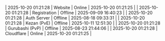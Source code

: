 | 2025-10-20 01:21:28 | Website | Online | 2025-10-20 01:21:25 |
| 2025-10-20 01:21:28 | Registration | Offline | 2025-09-09 16:40:23 |
| 2025-10-20 01:21:28 | Auth Server | Offline | 2025-08-18 09:33:31 |
| 2025-10-20 01:21:28 | Kezan (PvE) | Offline | 2025-10-11 12:51:30 |
| 2025-10-20 01:21:28 | Gurubashi (PvP) | Offline | 2025-08-23 21:44:06 |
| 2025-10-20 01:21:28 | Cloudflare | Online | 2025-10-20 01:21:25 |
